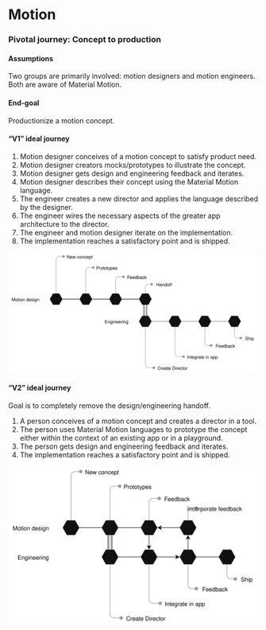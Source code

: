 # Motion

### Pivotal journey: Concept to production

#### Assumptions

Two groups are primarily involved: motion designers and motion engineers. Both are aware of Material Motion.

#### End-goal

Productionize a motion concept.

#### “V1” ideal journey

1. Motion designer conceives of a motion concept to satisfy product need. 
2. Motion designer creators mocks/prototypes to illustrate the concept. 
3. Motion designer gets design and engineering feedback and iterates. 
4. Motion designer describes their concept using the Material Motion language. 
5. The engineer creates a new director and applies the language described by the designer. 
6. The engineer wires the necessary aspects of the greater app architecture to the director. 
7. The engineer and motion designer iterate on the implementation. 
8. The implementation reaches a satisfactory point and is shipped. 

![](../_assets/Handoff-v1.svg)

#### “V2” ideal journey

Goal is to completely remove the design/engineering handoff.

1. A person conceives of a motion concept and creates a director in a tool. 
2. The person uses Material Motion languages to prototype the concept either within the context of an existing app or in a playground. 
3. The person gets design and engineering feedback and iterates. 
4. The implementation reaches a satisfactory point and is shipped.

![](../_assets/Handoff-v2.svg)
